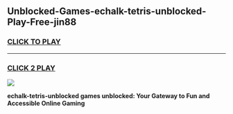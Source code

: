 
## Unblocked-Games-echalk-tetris-unblocked-Play-Free-jin88
<h3>
<a href="https://premium76.site?title=echalk-tetris-unblocked&ref=10A">CLICK TO PLAY</a></h3>
<hr>

<h3>
<a href="https://premium76.site?title=echalk-tetris-unblocked&ref=10A">CLICK 2 PLAY</a>
  
</h3>

<a href="https://premium76.site?title=echalk-tetris-unblocked&ref=10A"><img src="https://clearcache.store/games.png"></a>


**echalk-tetris-unblocked games unblocked: Your Gateway to Fun and Accessible Online Gaming**
